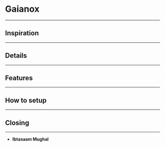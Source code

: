 # Gaianox

---

## Inspiration

---

## Details

---

## Features

---

## How to setup

---

## Closing

---

- **Ibtasaam Mughal**